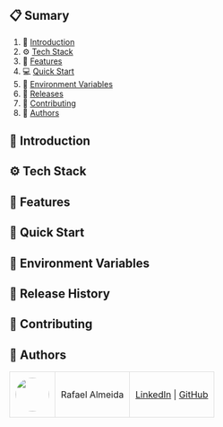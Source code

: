 <!-- Welcome! -->
<!-- This is a Page_Blank example off the readme -->
<!-- just uncomment the sections you want to use and edit as desired -->

<!-- Image of the project (better in 1600x450) -->
<div align="center">
    <a href="#" target="_blank">
      <img src="https://github.com/orafael-almeida/readme-projects-template/blob/main/images/example_img.png?raw=true" alt="">
    </a>
  <br />

<!-- Badges of stack used -->
  <!-- <div>
    <img src="https://img.shields.io/badge/-Next_JS-black?style=for-the-badge&logoColor=white&logo=next.js&color=black" alt="Next;js" /> 
  </div> -->

<br/><br/></br>

 <!-- Project Name -->
  <h1 align="center"></h1>

<!-- Project description -->
   <div align="center">     
    </div>
</div>

<!-- SUMARY: model: 1. 🤖 [Introduction](#link_here)  -->

## 📋 <a name="table">Sumary</a>

1. 🚀 [Introduction](#introduction)
2. ⚙️ [Tech Stack](#tech-stack)
3. 🔋 [Features](#features)
4. 💻 [Quick Start](#quick-start)
5. 💾 [Environment Variables](#envs)
6. 📅 [Releases](#versions)
7. 🤝 [Contributing](#contributing)
8. 👥 [Authors](#authors)


<!-- Introduction -->

## <a name="introduction">🤖 Introduction</a>

<!-- <a href="https://github.com/orafael-almeida/readme-projects-template" target="_blank"><img src="https://img.shields.io/badge/Deixar_uma_estrela_:)-%23121011.svg?style=for-the-badge&logo=github&logoColor=white" /></a> -->

<!-- Main stacks used -->

## <a name="tech-stack">⚙️ Tech Stack</a>

<!-- Main features -->

## <a name="features">🔋 Features</a>

<!-- How to use the project -->

## <a name="quick-start">🤸 Quick Start</a>

<!-- Environment Vars if have -->

## <a name="envs">💾 Environment Variables</a>

<!-- Details model below -->
<!-- <details>
<summary><code>name_here</code></summary>

```
code_here

```
</details> -->

<!-- Versions -->

## <a name="constributing">📅 Release History</a>

<!-- How to contribute -->

## <a name="constributing">🤝 Contributing</a>

<!-- Authors in the project -->

## <a name="authors">👥 Authors</a>

<table style="border-collapse: collapse; table-layout: auto text-align: left;">
<!-- Table model to show authors -->

  <tbody>
    <tr>
      <td style="padding: 10px; border: 1px solid #ddd;">
        <img src="https://avatars.githubusercontent.com/u/173099475?v=4" width="60" style="border-radius: 50%; display: block; margin: 0 auto;">
      </td>
      <td style="padding: 10px; border: 1px solid #ddd;">Rafael Almeida</td>
      <td style="padding: 10px; border: 1px solid #ddd;">
        <a href="https://www.linkedin.com/in/orafael-almeida/" target="_blank">LinkedIn</a> |
        <a href="https://github.com/orafael-almeida" target="_blank">GitHub</a>
      </td>
    </tr>
  </tbody>
</table>
